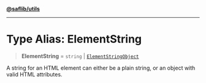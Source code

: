 [**@saflib/utils**](../index.md)

***

# Type Alias: ElementString

> **ElementString** = `string` \| [`ElementStringObject`](../interfaces/ElementStringObject.md)

A string for an HTML element can either be a plain string, or an object with valid HTML attributes.
